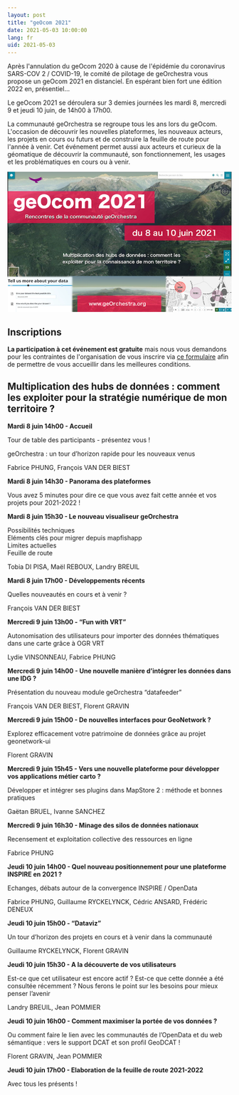 ```yaml
---
layout: post
title: "geOcom 2021"
date: 2021-05-03 10:00:00
lang: fr
uid: 2021-05-03
---
```



Après l'annulation du geOcom 2020 à cause de l'épidémie du coronavirus SARS-COV 2 / COVID-19, le comité de pilotage de geOrchestra vous propose un geOcom 2021 en distanciel. En espérant bien fort une édition 2022 en, présentiel…

Le geOcom 2021 se déroulera sur 3 demies journées les mardi 8, mercredi 9 et jeudi 10 juin, de 14h00 à 17h00.

La communauté geOrchestra se regroupe tous les ans lors du geOcom. L'occasion de découvrir les nouvelles plateformes, les nouveaux acteurs, les projets en cours ou futurs et de construire la feuille de route pour l'année à venir. Cet événement permet aussi aux acteurs et curieux de la géomatique de découvrir la communauté, son fonctionnement, les usages et les problématiques en cours ou à venir.


![affiche geOcom 2021](/public/geocom2021/geocom_2021.png)


<!--more-->


## Inscriptions

**La participation à cet événement est gratuite** mais nous vous demandons pour les contraintes de l'organisation de  vous inscrire via [ce formulaire](https://docs.google.com/forms/d/e/1FAIpQLScAAsDPO1iFJjNQYnHrcmCslFGE3_cy-sx7Y-5VdmAPxMOJqg/viewform?usp=sf_link) afin de permettre de vous accueillir dans les meilleures conditions.


## Multiplication des hubs de données : comment les exploiter pour la stratégie numérique de mon territoire ?


**Mardi 8 juin 14h00 - Accueil**

Tour de table des participants - présentez vous !

geOrchestra : un tour d’horizon rapide pour les nouveaux venus

Fabrice PHUNG, François VAN DER BIEST


**Mardi 8 juin 14h30 - Panorama des plateformes**

Vous avez 5 minutes pour dire ce que vous avez fait cette année et vos projets pour 2021-2022 !


**Mardi 8 juin 15h30 - Le nouveau visualiseur geOrchestra**

Possibilités techniques  
Eléments clés pour migrer depuis mapfishapp  
Limites actuelles  
Feuille de route  

Tobia DI PISA, Maël REBOUX, Landry BREUIL


**Mardi 8 juin 17h00 - Développements récents**

Quelles nouveautés en cours et à venir ?

François VAN DER BIEST



**Mercredi 9 juin 13h00 - “Fun with VRT”**

Autonomisation des utilisateurs pour importer des données thématiques dans une carte grâce à OGR VRT

Lydie VINSONNEAU, Fabrice PHUNG


**Mercredi 9 juin 14h00 - Une nouvelle manière d’intégrer les données dans une IDG ?**

Présentation du nouveau module geOrchestra “datafeeder”

François VAN DER BIEST, Florent GRAVIN


**Mercredi 9 juin 15h00 - De nouvelles interfaces pour GeoNetwork ?**

Explorez efficacement votre patrimoine de données grâce au projet geonetwork-ui

Florent GRAVIN


**Mercredi 9 juin 15h45 - Vers une nouvelle plateforme pour développer vos applications métier carto ?**

Développer et intégrer ses plugins dans MapStore 2 : méthode et bonnes pratiques

Gaëtan BRUEL, Ivanne SANCHEZ


**Mercredi 9 juin 16h30 - Minage des silos de données nationaux**

Recensement et exploitation collective des ressources en ligne

Fabrice PHUNG


**Jeudi 10 juin 14h00 - Quel nouveau positionnement pour une plateforme INSPIRE en 2021 ?**

Echanges, débats autour de la convergence INSPIRE / OpenData 

Fabrice PHUNG, Guillaume RYCKELYNCK, Cédric ANSARD, Frédéric DENEUX


**Jeudi 10 juin 15h00 - “Dataviz”**

Un tour d’horizon des projets en cours et à venir dans la communauté

Guillaume RYCKELYNCK, Florent GRAVIN


**Jeudi 10 juin 15h30 - A la découverte de vos utilisateurs**

Est-ce que cet utilisateur est encore actif ? Est-ce que cette donnée a été consultée récemment ? 
Nous ferons le point sur les besoins pour mieux penser l’avenir

Landry BREUIL, Jean POMMIER


**Jeudi 10 juin 16h00 - Comment maximiser la portée de vos données ?**

Ou comment faire le lien avec les communautés de l’OpenData et du web sémantique : vers le support DCAT et son profil GeoDCAT !

Florent GRAVIN, Jean POMMIER


**Jeudi 10 juin 17h00 - Elaboration de la feuille de route 2021-2022**

Avec tous les présents !



